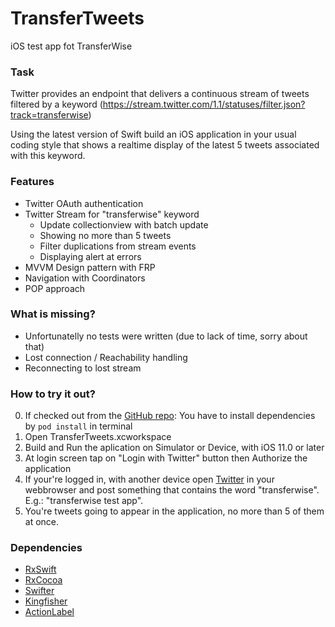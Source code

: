 # TransferTweets
iOS test app fot TransferWise

### Task
Twitter provides an endpoint that delivers a continuous stream of tweets filtered by a keyword (https://stream.twitter.com/1.1/statuses/filter.json?track=transferwise)

Using the latest version of Swift build an iOS application in your usual coding style that shows a realtime display of the latest 5 tweets associated with this keyword.

### Features

* Twitter OAuth authentication
* Twitter Stream for "transferwise" keyword
    * Update collectionview with batch update
    * Showing no more than 5 tweets
    * Filter duplications from stream events
    * Displaying alert at errors
* MVVM Design pattern with FRP
* Navigation with Coordinators
* POP approach

### What is missing?

* Unfortunatelly no tests were written (due to lack of time, sorry about that)
* Lost connection / Reachability handling
* Reconnecting to lost stream

### How to try it out?

0. If checked out from the [GitHub repo](https://github.com/danieltmbr/TransferTweets): You have to install dependencies by `pod install` in terminal
1. Open TransferTweets.xcworkspace
2. Build and Run the aplication on Simulator or Device, with iOS 11.0 or later
3. At login screen tap on "Login with Twitter" button then Authorize the application
4. If your're logged in, with another device open [Twitter](https://twitter.com) in your webbrowser 
 and post something that contains the word "transferwise". E.g.: "transferwise test app".
5. You're tweets going to appear in the application, no more than 5 of them at once.

### Dependencies

* [RxSwift](https://github.com/ReactiveX/RxSwift)
* [RxCocoa](https://github.com/ReactiveX/RxSwift/tree/master/RxCocoa)
* [Swifter](https://github.com/mattdonnelly/Swifter)
* [Kingfisher](https://github.com/onevcat/Kingfisher)
* [ActionLabel](https://github.com/optonaut/ActiveLabel.swift)
